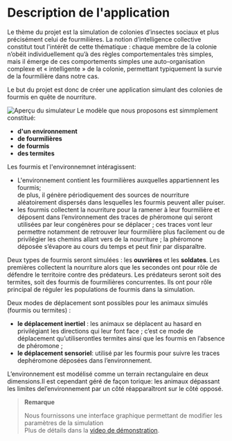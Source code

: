 # Description de l'application
				
Le thème du projet est la simulation de colonies d’insectes sociaux et plus précisément celui de fourmilières. La notion d’intelligence collective constitut tout l'intérêt de cette thématique : chaque membre de la colonie n’obéit individuellement qu’à des règles comportementales très simples, mais il émerge de ces comportements simples une auto-organisation complexe et « intelligente » de la colonie, permettant typiquement la survie de la fourmilière dans notre cas.

Le but du projet est donc de créer une application simulant des colonies de fourmis en quête de nourriture.

![Aperçu du simulateur](https://drive.google.com/uc?id=128z92COAEp7Mwdr5dtNhLYrntOfNvyaz)
Le modèle que nous proposons est simmplement constitué:
- **d'un environnement**
- **de fourmilières**
- **de fourmis**
- **des termites**

Les fourmis et l'environnemnet intéragissent:
- L'environnement contient les fourmilières auxquelles appartiennent les fourmis;   
	de plus, il génère périodiquement des sources de nourriture aléatoirement dispersés dans lesquelles les fourmis peuvent aller puiser.
- les fourmis collectent la nourriture pour la ramener à leur fourmilière et déposent dans l’environnement des traces de phéromone qui seront utilisées par leur congénères pour se déplacer ; ces traces vont leur permettre notamment de retrouver leur fourmilière plus facilement ou de privilégier les chemins allant vers de la nourriture ; la phéromone déposée s’évapore au cours du temps et peut finir par disparaître.

Deux types de fourmis seront simulées : les **ouvrières** et les **soldates**.  Les premières collectent la nourriture alors que les secondes ont pour rôle de défendre le territoire contre des prédateurs. Les prédateurs seront soit des termites, soit des fourmis de fourmilières concurrentes. Ils ont pour rôle principal de réguler les populations de fourmis dans la simulation.


Deux modes de déplacement sont possibles pour les animaux simulés (fourmis ou termites) :
- **le déplacement inertiel** : les animaux se déplacent au hasard en privilégiant les directions qui leur font face ; c’est ce mode de déplacement qu’utiliserontles termites ainsi que les fourmis en l’absence de phéromone ;
- **le déplacement sensoriel**: utilisé par les fourmis pour suivre les traces dephéromone déposées dans l’environnement.

L’environnement est modélisé comme un terrain rectangulaire en deux dimensions.Il est cependant géré de façon torique: les animaux dépassant les limites del’environnement par un côté réapparaîtront sur le côté opposé.

> **Remarque** 
>
> Nous fournissons une interface graphique permettant de modifier les paramètres de la simulation  
> Plus de détails dans la [video de démonstration](https://www.youtube.com/watch?v=UWBoE0b2ERQ).
